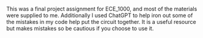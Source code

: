 This was a final project assignment for ECE_1000, and most of the materials were supplied to me.
Additionally I used ChatGPT to help iron out some of the mistakes in my code help put the circuit together. It is a useful resource but makes mistakes so be cautious if you choose to use it.
